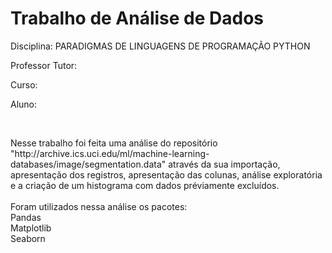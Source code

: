 <h1>Trabalho de Análise de Dados</h1>
<p>Disciplina: PARADIGMAS DE LINGUAGENS DE PROGRAMAÇÃO PYTHON</p>
<p>Professor Tutor: </p>
<p>Curso:</p>
<p>Aluno:</p>
<br>
<p>Nesse trabalho foi feita uma análise do repositório "http://archive.ics.uci.edu/ml/machine-learning-databases/image/segmentation.data"
através da sua importação, apresentação dos registros, apresentação das colunas, análise exploratória e a criação de um histograma com dados préviamente excluídos.<br>
<br>
Foram utilizados nessa análise os pacotes: <br>
Pandas<br>
Matplotlib<br>
Seaborn</p>
